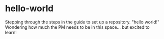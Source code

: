 # hello-world
Stepping through the steps in the guide to set up a repository. "hello world!"
Wondering how much the PM needs to be in this space... but excited to learn!
